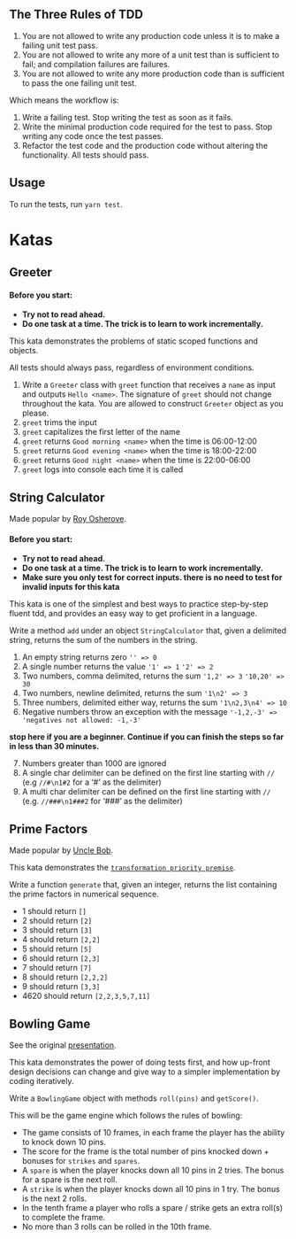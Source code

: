 ## The Three Rules of TDD

1. You are not allowed to write any production code unless it is to make a failing unit test pass.
2. You are not allowed to write any more of a unit test than is sufficient to fail; and compilation failures are failures.
3. You are not allowed to write any more production code than is sufficient to pass the one failing unit test.

Which means the workflow is:

1. Write a failing test. Stop writing the test as soon as it fails.
2. Write the minimal production code required for the test to pass. Stop writing any code once the test passes.
3. Refactor the test code and the production code without altering the functionality. All tests should pass.

## Usage

To run the tests, run `yarn test`.

# Katas

## Greeter

#### Before you start:

- **Try not to read ahead.**
- **Do one task at a time. The trick is to learn to work incrementally.**

This kata demonstrates the problems of static scoped functions and objects.

All tests should always pass, regardless of environment conditions.

1. Write a `Greeter` class with `greet` function that receives a `name` as input and outputs `Hello <name>`. The signature of `greet` should not change throughout the kata. You are allowed to construct `Greeter` object as you please.
2. `greet` trims the input
3. `greet` capitalizes the first letter of the name
4. `greet` returns `Good morning <name>` when the time is 06:00-12:00
5. `greet` returns `Good evening <name>` when the time is 18:00-22:00
6. `greet` returns `Good night <name>` when the time is 22:00-06:00
7. `greet` logs into console each time it is called

## String Calculator

Made popular by [Roy Osherove](http://osherove.com/tdd-kata-1/).

#### Before you start:

- **Try not to read ahead.**
- **Do one task at a time. The trick is to learn to work incrementally.**
- **Make sure you only test for correct inputs. there is no need to test for invalid inputs for this kata**

This kata is one of the simplest and best ways to practice step-by-step fluent tdd, and provides an easy way to get proficient in a language.

Write a method `add` under an object `StringCalculator` that, given a delimited string, returns the sum of the numbers in the string.

1. An empty string returns zero `'' => 0`
2. A single number returns the value `'1' => 1` `'2' => 2`
3. Two numbers, comma delimited, returns the sum `'1,2' => 3` `'10,20' => 30`
4. Two numbers, newline delimited, returns the sum `'1\n2' => 3`
5. Three numbers, delimited either way, returns the sum `'1\n2,3\n4' => 10`
6. Negative numbers throw an exception with the message `'-1,2,-3' => 'negatives not allowed: -1,-3'`

**stop here if you are a beginner. Continue if you can finish the steps so far in less than 30 minutes.**

7. Numbers greater than 1000 are ignored
8. A single char delimiter can be defined on the first line starting with `//` (e.g `//#\n1#2` for a ‘#’ as the delimiter)
9. A multi char delimiter can be defined on the first line starting with `//` (e.g. `//###\n1###2` for ‘###’ as the delimiter)

## Prime Factors

Made popular by [Uncle Bob](http://butunclebob.com/ArticleS.UncleBob.ThePrimeFactorsKata).

This kata demonstrates the [`transformation priority premise`](https://en.wikipedia.org/wiki/Transformation_Priority_Premise).

Write a function `generate` that, given an integer, returns the list
containing the prime factors in numerical sequence.

- 1 should return `[]`
- 2 should return `[2]`
- 3 should return `[3]`
- 4 should return `[2,2]`
- 5 should return `[5]`
- 6 should return `[2,3]`
- 7 should return `[7]`
- 8 should return `[2,2,2]`
- 9 should return `[3,3]`
- 4620 should return `[2,2,3,5,7,11]`

## Bowling Game

See the original [presentation](http://butunclebob.com/ArticleS.UncleBob.TheBowlingGameKata).

This kata demonstrates the power of doing tests first, and how up-front design decisions can change
and give way to a simpler implementation by coding iteratively.

Write a `BowlingGame` object with methods `roll(pins)` and `getScore()`.

This will be the game engine which follows the rules of bowling:

- The game consists of 10 frames, in each frame the player has the ability to knock down 10 pins.
- The score for the frame is the total number of pins knocked down + bonuses for `strikes` and `spares`.
- A `spare` is when the player knocks down all 10 pins in 2 tries. The bonus for a spare is the next roll.
- A `strike` is when the player knocks down all 10 pins in 1 try. The bonus is the next 2 rolls.
- In the tenth frame a player who rolls a spare / strike gets an extra roll(s) to complete the frame.
- No more than 3 rolls can be rolled in the 10th frame.
